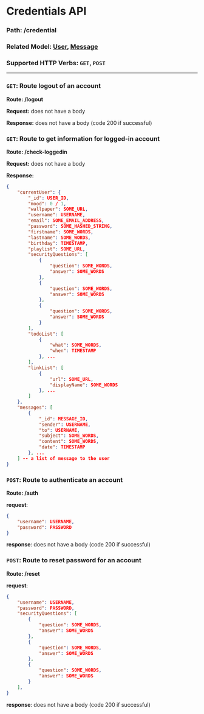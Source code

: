 # Credentials API
### Path: /credential
### Related Model: [User](../models/user.js), [Message](../models/message.js)
### Supported HTTP Verbs: ```GET```, ```POST```
---
### ```GET```: Route logout of an account
**Route: /logout**

**Request:** does not have a body

**Response:** does not have a body (code 200 if successful)

### ```GET```: Route to get information for logged-in account
**Route: /check-loggedin**

**Request:** does not have a body

**Response:** 
```json
{
    "currentUser": {
        "_id": USER_ID,
        "mood": 0 / 1,
        "wallpaper": SOME_URL,
        "username": USERNAME,
        "email": SOME_EMAIL_ADDRESS,
        "password": SOME_HASHED_STRING,
        "firstname": SOME_WORDS,
        "lastname": SOME_WORDS,
        "birthday": TIMESTAMP,
        "playlist": SOME_URL,
        "securityQuestions": [
            {
                "question": SOME_WORDS,
                "answer": SOME_WORDS
            },
            {
                "question": SOME_WORDS,
                "answer": SOME_WORDS
            },
            {
                "question": SOME_WORDS,
                "answer": SOME_WORDS
            }
        ],
        "todoList": [
            {
                "what": SOME_WORDS,
                "when": TIMESTAMP
            }, ...
        ],
        "linkList": [
            {
                "url": SOME_URL,
                "displayName": SOME_WORDS
            }, ...
        ]
    },
    "messages": [
        {
            "_id": MESSAGE_ID,
            "sender": USERNAME,
            "to": USERNAME,
            "subject": SOME_WORDS,
            "content": SOME_WORDS,
            "date": TIMESTAMP
        }, ...
    ] -- a list of message to the user
}

```

### ```POST```: Route to authenticate an account
**Route: /auth**

**request**:
```json
{
    "username": USERNAME,
    "password": PASSWORD
}
```

**response**: does not have a body (code 200 if successful)

### ```POST```: Route to reset password for an account
**Route: /reset**

**request**:
```json
{
    "username": USERNAME,
    "password": PASSWORD,
    "securityQuestions": [
        {
            "question": SOME_WORDS,
            "answer": SOME_WORDS
        },
        {
            "question": SOME_WORDS,
            "answer": SOME_WORDS
        },
        {
            "question": SOME_WORDS,
            "answer": SOME_WORDS
        }
    ],
}
```

**response**: does not have a body (code 200 if successful)